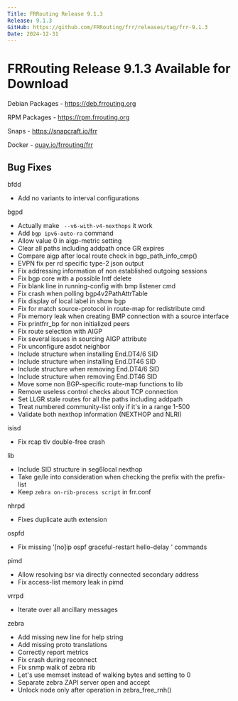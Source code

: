 ```yaml
---
Title: FRRouting Release 9.1.3
Release: 9.1.3
GitHub: https://github.com/FRRouting/frr/releases/tag/frr-9.1.3
Date: 2024-12-31
---
```


FRRouting Release 9.1.3 Available for Download
==============================================

Debian Packages - https://deb.frrouting.org

RPM Packages - https://rpm.frrouting.org

Snaps - https://snapcraft.io/frr

Docker - [quay.io/frrouting/frr](https://quay.io/repository/frrouting/frr/manifest/sha256:e78319c08c8cff0667bea724b9fcd50db5ecac70b03ac28b2f518cf6342f7fab)

## Bug Fixes

bfdd
- Add no variants to interval configurations

bgpd
- Actually make ` --v6-with-v4-nexthops` it work
- Add `bgp ipv6-auto-ra` command
- Allow value 0 in aigp-metric setting
- Clear all paths including addpath once GR expires
- Compare aigp after local route check in bgp_path_info_cmp()
- EVPN fix per rd specific type-2 json output
- Fix addressing information of non established outgoing sessions
- Fix bgp core with a possible Intf delete
- Fix blank line in running-config with bmp listener cmd
- Fix crash when polling bgp4v2PathAttrTable
- Fix display of local label in show bgp
- Fix for match source-protocol in route-map for redistribute cmd
- Fix memory leak when creating BMP connection with a source interface
- Fix printfrr_bp for non initialized peers
- Fix route selection with AIGP
- Fix several issues in sourcing AIGP attribute
- Fix unconfigure asdot neighbor
- Include structure when installing End.DT4/6 SID
- Include structure when installing End.DT46 SID
- Include structure when removing End.DT4/6 SID
- Include structure when removing End.DT46 SID
- Move some non BGP-specific route-map functions to lib
- Remove useless control checks about TCP connection
- Set LLGR stale routes for all the paths including addpath
- Treat numbered community-list only if it's in a range 1-500
- Validate both nexthop information (NEXTHOP and NLRI)

isisd
- Fix rcap tlv double-free crash

lib
- Include SID structure in seg6local nexthop
- Take ge/le into consideration when checking the prefix with the prefix-list
- Keep `zebra on-rib-process script` in frr.conf

nhrpd
- Fixes duplicate auth extension

ospfd
- Fix missing '[no]ip ospf graceful-restart hello-delay <N>' commands

pimd
- Allow resolving bsr via directly connected secondary address
- Fix access-list memory leak in pimd

vrrpd
- Iterate over all ancillary messages

zebra
- Add missing new line for help string
- Add missing proto translations
- Correctly report metrics
- Fix crash during reconnect
- Fix snmp walk of zebra rib
- Let's use memset instead of walking bytes and setting to 0
- Separate zebra ZAPI server open and accept
- Unlock node only after operation in zebra_free_rnh()
